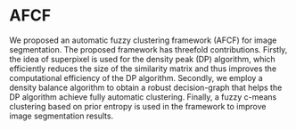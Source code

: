# AFCF
We proposed an automatic fuzzy clustering framework (AFCF) for image segmentation. The proposed framework has threefold contributions. Firstly, the idea of superpixel is used for the density peak (DP) algorithm, which efficiently reduces the size of the similarity matrix and thus improves the computational efficiency of the DP algorithm. Secondly, we employ a density balance algorithm to obtain a robust decision-graph that helps the DP algorithm achieve fully automatic clustering. Finally, a fuzzy c-means clustering based on prior entropy is used in the framework to improve image segmentation results.
